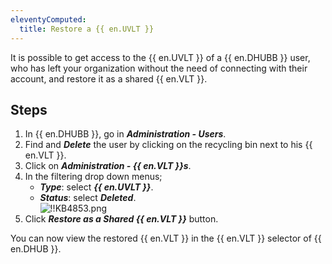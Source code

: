 ```yaml
---
eleventyComputed:
  title: Restore a {{ en.UVLT }}
---
```

It is possible to get access to the {{ en.UVLT }} of a {{ en.DHUBB }} user, who has left your organization without the need of connecting with their account, and restore it as a shared {{ en.VLT }}.

## Steps

1. In {{ en.DHUBB }}, go in ***Administration - Users***.
1. Find and ***Delete*** the user by clicking on the recycling bin next to his {{ en.VLT }}.
1. Click on ***Administration - {{ en.VLT }}s***.
1. In the filtering drop down menus;
   - ***Type***: select ***{{ en.UVLT }}***.
   - ***Status***: select ***Deleted***.  
   ![!!KB4853.png](https://webdevolutions.azureedge.net/docs/en/kb/KB4853.png)
1. Click ***Restore as a Shared {{ en.VLT }}*** button.  

You can now view the restored {{ en.VLT }} in the {{ en.VLT }} selector of {{ en.DHUB }}.
